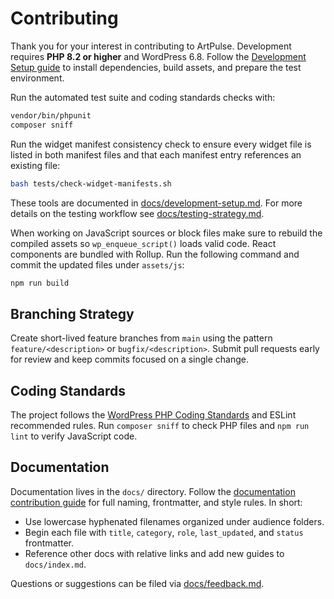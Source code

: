 # Contributing

Thank you for your interest in contributing to ArtPulse. Development requires **PHP 8.2 or higher** and WordPress 6.8. Follow the [Development Setup guide](docs/development-setup.md) to install dependencies, build assets, and prepare the test environment.

Run the automated test suite and coding standards checks with:

```bash
vendor/bin/phpunit
composer sniff
```

Run the widget manifest consistency check to ensure every widget file is
listed in both manifest files and that each manifest entry references an
existing file:

```bash
bash tests/check-widget-manifests.sh
```

These tools are documented in [docs/development-setup.md](docs/development-setup.md). For more details on the testing workflow see [docs/testing-strategy.md](docs/testing-strategy.md).

When working on JavaScript sources or block files make sure to rebuild the
compiled assets so `wp_enqueue_script()` loads valid code. React components are
bundled with Rollup. Run the following command and commit the updated files under
`assets/js`:

```bash
npm run build
```

## Branching Strategy

Create short-lived feature branches from `main` using the pattern `feature/<description>` or `bugfix/<description>`. Submit pull requests early for review and keep commits focused on a single change.

## Coding Standards

The project follows the [WordPress PHP Coding Standards](https://developer.wordpress.org/coding-standards/wordpress-coding-standards/php/) and ESLint recommended rules. Run `composer sniff` to check PHP files and `npm run lint` to verify JavaScript code.

## Documentation

Documentation lives in the `docs/` directory. Follow the
[documentation contribution guide](docs/CONTRIBUTING.md) for full naming,
frontmatter, and style rules. In short:

- Use lowercase hyphenated filenames organized under audience folders.
- Begin each file with `title`, `category`, `role`, `last_updated`, and `status` frontmatter.
- Reference other docs with relative links and add new guides to `docs/index.md`.

Questions or suggestions can be filed via [docs/feedback.md](docs/feedback.md).


